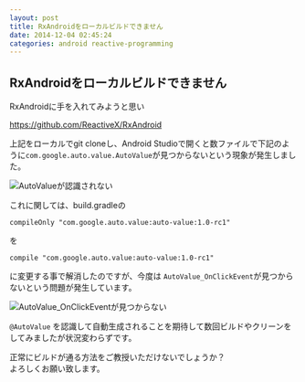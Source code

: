 ```yaml
---
layout: post
title: RxAndroidをローカルビルドできません
date: 2014-12-04 02:45:24
categories: android reactive-programming
---
```

<h2>RxAndroidをローカルビルドできません</h2>

<p>RxAndroidに手を入れてみようと思い</p>

<p><a href="https://github.com/ReactiveX/RxAndroid" rel="noreferrer">https://github.com/ReactiveX/RxAndroid</a></p>

<p>上記をローカルでgit cloneし、Android Studioで開くと数ファイルで下記のように<code>com.google.auto.value.AutoValue</code>が見つからないという現象が発生しました。</p>

<p><img src="https://i.stack.imgur.com/UpIX6.png" alt="AutoValueが認識されない"></p>

<p>これに関しては、build.gradleの</p>

<pre><code>compileOnly "com.google.auto.value:auto-value:1.0-rc1"
</code></pre>

<p>を</p>

<pre><code>compile "com.google.auto.value:auto-value:1.0-rc1"
</code></pre>

<p>に変更する事で解消したのですが、今度は <code>AutoValue_OnClickEvent</code>が見つからないという問題が発生しています。</p>

<p><img src="https://i.stack.imgur.com/fGBtM.png" alt="AutoValue_OnClickEventが見つからない"></p>

<p><code>@AutoValue</code> を認識して自動生成されることを期待して数回ビルドやクリーンをしてみましたが状況変わらずです。</p>

<p>正常にビルドが通る方法をご教授いただけないでしょうか？<br>
よろしくお願い致します。</p>
